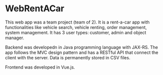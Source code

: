 # WebRentACar

This web app was a team project (team of 2). It is a rent-a-car app with functionalities like vehicle search, vehicle renting, order management, system management. It has 3 user types: customer, admin and object manager.

Backend was developedn in Java programming language with JAX-RS. The app follows the MVC design pattern and has a RESTful API that connect the client with the server. Data is permanently stored in CSV files.

Frontend was developed in Vue.js.
